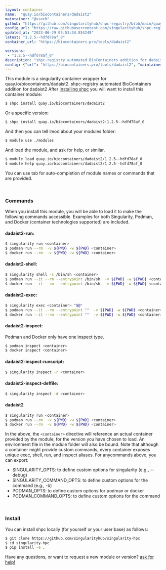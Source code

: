 ```yaml
---
layout: container
name:  "quay.io/biocontainers/dadaist2"
maintainer: "@vsoch"
github: "https://github.com/singularityhub/shpc-registry/blob/main/quay.io/biocontainers/dadaist2/container.yaml"
config_url: "https://raw.githubusercontent.com/singularityhub/shpc-registry/main/quay.io/biocontainers/dadaist2/container.yaml"
updated_at: "2023-06-29 03:53:34.854249"
latest: "1.2.5--hdfd78af_0"
container_url: "https://biocontainers.pro/tools/dadaist2"

versions:
 - "1.2.5--hdfd78af_0"
description: "shpc-registry automated BioContainers addition for dadaist2"
config: {"url": "https://biocontainers.pro/tools/dadaist2", "maintainer": "@vsoch", "description": "shpc-registry automated BioContainers addition for dadaist2", "latest": {"1.2.5--hdfd78af_0": "sha256:8b77ca72ed269a2b7db38b2d47ba1d76c4789a3a3952bd409af3554533a15c23"}, "tags": {"1.2.5--hdfd78af_0": "sha256:8b77ca72ed269a2b7db38b2d47ba1d76c4789a3a3952bd409af3554533a15c23"}, "docker": "quay.io/biocontainers/dadaist2"}
---
```


This module is a singularity container wrapper for quay.io/biocontainers/dadaist2.
shpc-registry automated BioContainers addition for dadaist2
After [installing shpc](#install) you will want to install this container module:


```bash
$ shpc install quay.io/biocontainers/dadaist2
```

Or a specific version:

```bash
$ shpc install quay.io/biocontainers/dadaist2:1.2.5--hdfd78af_0
```

And then you can tell lmod about your modules folder:

```bash
$ module use ./modules
```

And load the module, and ask for help, or similar.

```bash
$ module load quay.io/biocontainers/dadaist2/1.2.5--hdfd78af_0
$ module help quay.io/biocontainers/dadaist2/1.2.5--hdfd78af_0
```

You can use tab for auto-completion of module names or commands that are provided.

<br>

### Commands

When you install this module, you will be able to load it to make the following commands accessible.
Examples for both Singularity, Podman, and Docker (container technologies supported) are included.

#### dadaist2-run:

```bash
$ singularity run <container>
$ podman run --rm  -v ${PWD} -w ${PWD} <container>
$ docker run --rm  -v ${PWD} -w ${PWD} <container>
```

#### dadaist2-shell:

```bash
$ singularity shell -s /bin/sh <container>
$ podman run --it --rm --entrypoint /bin/sh  -v ${PWD} -w ${PWD} <container>
$ docker run --it --rm --entrypoint /bin/sh  -v ${PWD} -w ${PWD} <container>
```

#### dadaist2-exec:

```bash
$ singularity exec <container> "$@"
$ podman run --it --rm --entrypoint ""  -v ${PWD} -w ${PWD} <container> "$@"
$ docker run --it --rm --entrypoint ""  -v ${PWD} -w ${PWD} <container> "$@"
```

#### dadaist2-inspect:

Podman and Docker only have one inspect type.

```bash
$ podman inspect <container>
$ docker inspect <container>
```

#### dadaist2-inspect-runscript:

```bash
$ singularity inspect -r <container>
```

#### dadaist2-inspect-deffile:

```bash
$ singularity inspect -d <container>
```



#### dadaist2

```bash
$ singularity run <container>
$ podman run --rm  -v ${PWD} -w ${PWD} <container>
$ docker run --rm  -v ${PWD} -w ${PWD} <container>
```


In the above, the `<container>` directive will reference an actual container provided
by the module, for the version you have chosen to load. An environment file in the
module folder will also be bound. Note that although a container
might provide custom commands, every container exposes unique exec, shell, run, and
inspect aliases. For anycommands above, you can export:

 - SINGULARITY_OPTS: to define custom options for singularity (e.g., --debug)
 - SINGULARITY_COMMAND_OPTS: to define custom options for the command (e.g., -b)
 - PODMAN_OPTS: to define custom options for podman or docker
 - PODMAN_COMMAND_OPTS: to define custom options for the command

<br>

### Install

You can install shpc locally (for yourself or your user base) as follows:

```bash
$ git clone https://github.com/singularityhub/singularity-hpc
$ cd singularity-hpc
$ pip install -e .
```

Have any questions, or want to request a new module or version? [ask for help!](https://github.com/singularityhub/singularity-hpc/issues)